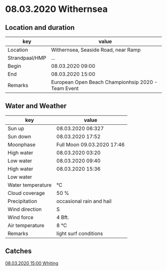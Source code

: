 # 08.03.2020 Withernsea

## Location and duration

key | value |
----|-------|
Location | Withernsea, Seaside Road, near Ramp |
Strandpaal/HMP | ... |
Begin | 08.03.2020  09:00 |
End | 08.03.2020  15:00 |
Remarks | European Open Beach Championhsip 2020 - Team Event |

## Water and Weather

key | value |
----|-------|
Sun up | 08.03.2020  06:327 |
Sun down | 08.03.2020  17:52 |
Moonphase | Full Moon 09.03.2020  17:46 |
High water | 08.03.2020  03:20 |
Low water | 08.03.2020  09:40 |
High water | 08.03.2020  15:36 |
Low water | |
Water temperature | °C |
Cloud coverage | 50 % |
Precipitation | occasional rain and hail |
Wind direction | S |
Wind force | 4 Bft. |
Air temperature | 8 °C |
Remarks | light surf conditions |

## Catches

[08.03.2020 15:00 Whiting](catches/template_none.md)
